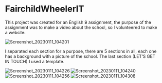 # FairchildWheelerIT

This project was created for an English 9 assignment, the purpose of the assignment was to make a video about the school, so I volunteered to make a website. 

![Screenshot_20230111_104201](https://user-images.githubusercontent.com/93281035/211850404-86cd22ce-74fd-47e0-b0f1-8f4da40c8bdc.png)

I separated each section for a purpose, there are 5 sections in all, each one has a background with a picture of the school. 
The last section (LET'S GET IN TOUCH) I used a template.  

![Screenshot_20230111_104226](https://user-images.githubusercontent.com/93281035/211850416-10d3c3f9-f3e5-4e83-8db7-7c74252f0725.png)
![Screenshot_20230111_104240](https://user-images.githubusercontent.com/93281035/211850434-03b1f506-bdbb-42aa-b9bf-2a81a969a8d0.png)
![Screenshot_20230111_104256](https://user-images.githubusercontent.com/93281035/211850441-8be47821-a8b6-4de4-ab16-083e8b3fc41b.png)
![Screenshot_20230111_104308](https://user-images.githubusercontent.com/93281035/211850448-24300b6c-817c-4b8e-9e85-81b79f3ffd9c.png)

